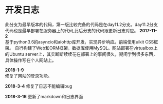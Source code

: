 # 开发日志
此分支为最早版本的代码，第一版比较完备的代码是在day11.2分支。day11.2分支代码也是最早部署在服务器上的代码,此后分支的代码跟更新日志对应。
**2017-11-2**  
基于python3.6的asyncio和aiohttp库开发，实现异步响应。前端使用uikit CSS框架。
自行构建了Web和ORM框架，数据库使用MySQL。网站部署在virtualbox上的Ubuntu server上，其实断断续续花在部署上的事间很久，期间学到很多东西，具体操作写在个人网站上。
  
**2018-1-9**  
修复了网站的登录功能。

**2018-3-4**
修复了日志不能编辑bug

**2018-3-16**
更新了markdown和日志界面

